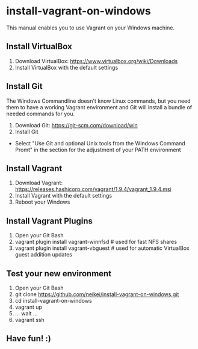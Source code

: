 # install-vagrant-on-windows
This manual enables you to use Vagrant on your Windows machine.

## Install VirtualBox
1. Download VirtualBox: https://www.virtualbox.org/wiki/Downloads
2. Install VirtualBox with the default settings

## Install Git
The Windows Commandline doesn't know Linux commands, but you need them to have a working Vagrant environment and Git will install a bundle of needed commands for you.

1. Download Git: https://git-scm.com/download/win
2. Install Git
 - Select "Use Git and optional Unix tools from the Windows Command Promt" in the section for the adjustment of your PATH environment

## Install Vagrant
1. Download Vagrant: https://releases.hashicorp.com/vagrant/1.9.4/vagrant_1.9.4.msi
2. Install Vagrant with the default settings
3. Reboot your Windows

## Install Vagrant Plugins
1. Open your Git Bash
2. vagrant plugin install vagrant-winnfsd # used for fast NFS shares
3. vagrant plugin install vagrant-vbguest # used for automatic VirtualBox guest addition updates

## Test your new environment
1. Open your Git Bash
2. git clone https://github.com/neikei/install-vagrant-on-windows.git
3. cd install-vagrant-on-windows
4. vagrant up
5. ... wait ...
6. vagrant ssh

## Have fun! :)
